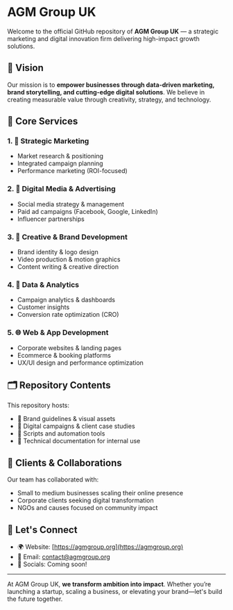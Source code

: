 # AGM Group UK

Welcome to the official GitHub repository of **AGM Group UK** — a strategic marketing and digital innovation firm delivering high-impact growth solutions.

## 🌟 Vision

Our mission is to **empower businesses through data-driven marketing, brand storytelling, and cutting-edge digital solutions**. We believe in creating measurable value through creativity, strategy, and technology.

## 🧩 Core Services

### 1. 🎯 Strategic Marketing
- Market research & positioning
- Integrated campaign planning
- Performance marketing (ROI-focused)

### 2. 📱 Digital Media & Advertising
- Social media strategy & management
- Paid ad campaigns (Facebook, Google, LinkedIn)
- Influencer partnerships

### 3. 🧠 Creative & Brand Development
- Brand identity & logo design
- Video production & motion graphics
- Content writing & creative direction

### 4. 🧮 Data & Analytics
- Campaign analytics & dashboards
- Customer insights
- Conversion rate optimization (CRO)

### 5. 🌐 Web & App Development
- Corporate websites & landing pages
- Ecommerce & booking platforms
- UX/UI design and performance optimization

## 🗂 Repository Contents

This repository hosts:
- 📁 Brand guidelines & visual assets  
- 📁 Digital campaigns & client case studies  
- 📁 Scripts and automation tools  
- 📁 Technical documentation for internal use

## 💼 Clients & Collaborations

Our team has collaborated with:
- Small to medium businesses scaling their online presence
- Corporate clients seeking digital transformation
- NGOs and causes focused on community impact

## 🤝 Let's Connect

- 🌍 Website: [https://agmgroup.org](https://agmgroup.org)
- 📧 Email: contact@agmgroup.org
- 📱 Socials: Coming soon!

---

At AGM Group UK, **we transform ambition into impact**. Whether you’re launching a startup, scaling a business, or elevating your brand—let's build the future together.
